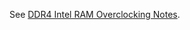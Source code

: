 See [DDR4 Intel RAM Overclocking Notes](https://github.com/tehybel/RAM-Overclocking-Notes/blob/main/RAM-OC-notes.md).
